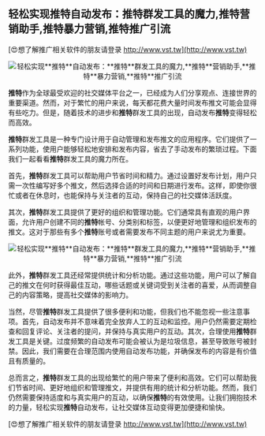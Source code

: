 ## **轻松实现**推特**自动发布：**推特**群发工具的魔力,**推特**营销助手,**推特**暴力营销,**推特**推广引流**

[😍想了解推广相关软件的朋友请登录 http://www.vst.tw](http://www.vst.tw)

 <center><img src="https://vst.tw/MP4/tuiguang/png/8.png" alt="轻松实现**推特**自动发布：**推特**群发工具的魔力,**推特**营销助手,**推特**暴力营销,**推特**推广引流"></center>

**推特**作为全球最受欢迎的社交媒体平台之一，已经成为人们分享观点、连接世界的重要渠道。然而，对于繁忙的用户来说，每天都花费大量时间发布推文可能会显得有些吃力。但是，随着技术的进步和**推特**群发工具的出现，自动发布**推特**变得轻松而高效。

**推特**群发工具是一种专门设计用于自动管理和发布推文的应用程序。它们提供了一系列功能，使用户能够轻松地安排和发布内容，省去了手动发布的繁琐过程。下面我们一起看看**推特**群发工具的魔力所在。

首先，**推特**群发工具可以帮助用户节省时间和精力。通过设置好发布计划，用户只需一次性编写好多个推文，然后选择合适的时间和日期进行发布。这样，即使你很忙或者在休息时，也能保持与关注者的互动，保持自己的社交媒体活跃度。

其次，**推特**群发工具提供了更好的组织和管理功能。它们通常具有直观的用户界面，允许用户创建不同的**推特**帐号、分类别和标签，以便更好地管理和组织发布的推文。这对于那些有多个**推特**账号或者需要发布不同主题的用户来说尤为重要。

 <center><img src="https://vst.tw/MP4/tuiguang/png/4.png" alt="轻松实现**推特**自动发布：**推特**群发工具的魔力,**推特**营销助手,**推特**暴力营销,**推特**推广引流"></center>

此外，**推特**群发工具还经常提供统计和分析功能。通过这些功能，用户可以了解自己的推文在何时获得最佳互动，哪些话题或关键词受到关注者的喜爱，从而调整自己的内容策略，提高社交媒体的影响力。

当然，尽管**推特**群发工具提供了很多便利和功能，但我们也不能忽视一些注意事项。首先，自动发布并不意味着完全放弃人工的互动和监控。用户仍然需要定期检查和回复评论、关注者的提问，并保持与真实用户的互动。其次，合理使用**推特**群发工具是关键。过度频繁的自动发布可能会被认为是垃圾信息，甚至导致账号被封禁。因此，我们需要在合理范围内使用自动发布功能，并确保发布的内容是有价值且有质量的。

总而言之，**推特**群发工具的出现给繁忙的用户带来了便利和高效。它们可以帮助我们节省时间、更好地组织和管理推文，并提供有用的统计和分析功能。然而，我们仍然需要保持适度和与真实用户的互动，以确保**推特**的有效使用。让我们拥抱技术的力量，轻松实现**推特**自动发布，让社交媒体互动变得更加便捷和愉快。

[😍想了解推广相关软件的朋友请登录 http://www.vst.tw](http://www.vst.tw)



